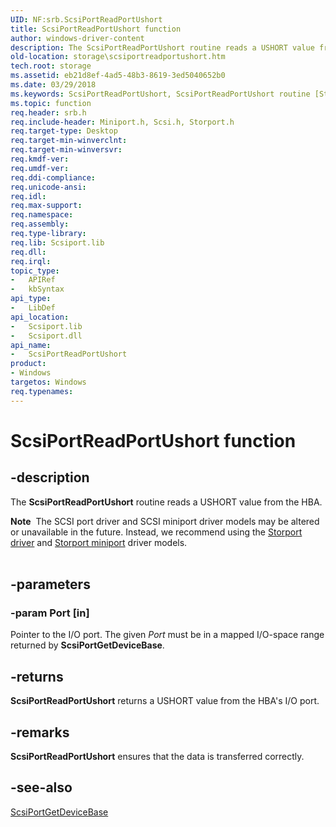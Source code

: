 ```yaml
---
UID: NF:srb.ScsiPortReadPortUshort
title: ScsiPortReadPortUshort function
author: windows-driver-content
description: The ScsiPortReadPortUshort routine reads a USHORT value from the HBA.Note  The SCSI port driver and SCSI miniport driver models may be altered or unavailable in the future.
old-location: storage\scsiportreadportushort.htm
tech.root: storage
ms.assetid: eb21d8ef-4ad5-48b3-8619-3ed5040652b0
ms.date: 03/29/2018
ms.keywords: ScsiPortReadPortUshort, ScsiPortReadPortUshort routine [Storage Devices], scsiprt_3b90fdff-db04-43ca-9c62-8552eed87feb.xml, srb/ScsiPortReadPortUshort, storage.scsiportreadportushort
ms.topic: function
req.header: srb.h
req.include-header: Miniport.h, Scsi.h, Storport.h
req.target-type: Desktop
req.target-min-winverclnt: 
req.target-min-winversvr: 
req.kmdf-ver: 
req.umdf-ver: 
req.ddi-compliance: 
req.unicode-ansi: 
req.idl: 
req.max-support: 
req.namespace: 
req.assembly: 
req.type-library: 
req.lib: Scsiport.lib
req.dll: 
req.irql: 
topic_type:
-	APIRef
-	kbSyntax
api_type:
-	LibDef
api_location:
-	Scsiport.lib
-	Scsiport.dll
api_name:
-	ScsiPortReadPortUshort
product:
- Windows
targetos: Windows
req.typenames: 
---
```


# ScsiPortReadPortUshort function


## -description


The <b>ScsiPortReadPortUshort</b> routine reads a USHORT value from the HBA.
<div class="alert"><b>Note</b>  The SCSI port driver and SCSI miniport driver models may be altered or unavailable in the future. Instead, we recommend using the <a href="https://msdn.microsoft.com/windows/hardware/drivers/storage/storport-driver">Storport driver</a> and <a href="https://msdn.microsoft.com/windows/hardware/drivers/storage/storport-miniport-drivers">Storport miniport</a> driver models.</div><div> </div>

## -parameters




### -param Port [in]

Pointer to the I/O port. The given <i>Port</i> must be in a mapped I/O-space range returned by <b>ScsiPortGetDeviceBase</b>.


## -returns



<b>ScsiPortReadPortUshort</b> returns a USHORT value from the HBA's I/O port.




## -remarks



<b>ScsiPortReadPortUshort</b> ensures that the data is transferred correctly.




## -see-also




<a href="https://msdn.microsoft.com/library/windows/hardware/ff564629">ScsiPortGetDeviceBase</a>
 

 

